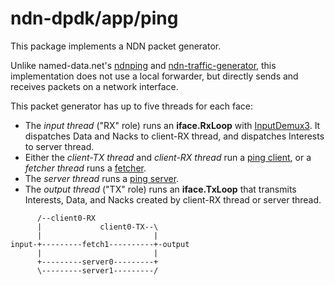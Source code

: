 # ndn-dpdk/app/ping

This package implements a NDN packet generator.

Unlike named-data.net's [ndnping](https://github.com/named-data/ndn-tools/tree/master/tools/ping) and [ndn-traffic-generator](https://github.com/named-data/ndn-traffic-generator), this implementation does not use a local forwarder, but directly sends and receives packets on a network interface.

This packet generator has up to five threads for each face:

* The *input thread* ("RX" role) runs an **iface.RxLoop** with [InputDemux3](../inputdemux).
  It dispatches Data and Nacks to client-RX thread, and dispatches Interests to server thread.
* Either the *client-TX thread* and *client-RX thread* run a [ping client](../pingclient/), or a *fetcher thread* runs a [fetcher](../fetch/).
* The *server thread* runs a [ping server](../pingserver/).
* The *output thread* ("TX" role) runs an **iface.TxLoop** that transmits Interests, Data, and Nacks created by client-RX thread or server thread.

```
      /--client0-RX
      |             client0-TX--\
      |                         |
input-+---------fetch1----------+-output
      |                         |
      +---------server0---------+
      \---------server1---------/
```

